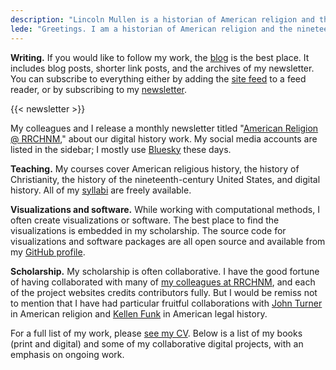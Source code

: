 ```yaml
---
description: "Lincoln Mullen is a historian of American religion and the nineteenth-century United States."
lede: "Greetings. I am a historian of American religion and the nineteenth-century United States, often using computational methods for texts and maps. I serve as the executive director of the [Roy Rosenzweig Center for History and New Media](https://rrchnm.org/), a research center which creates websites, podcasts, educational resources, data-driven histories, and other open-access digital work to democratize history. I am also an [associate professor](https://historyarthistory.gmu.edu/people/lmullen) in the Department of History and Art History at George Mason University."
---
```


**Writing.** If you would like to follow my work, the [blog](/blog/) is the best place. It includes blog posts, shorter link posts, and the archives of my newsletter. You can subscribe to everything either by adding the [site feed](/blog/index.xml) to a feed reader, or by subscribing to my [newsletter](/newsletter).

{{< newsletter >}}

My colleagues and I release a monthly newsletter titled "[American Religion @ RRCHNM](https://us14.campaign-archive.com/home/?u=36898c6824a31b8e1d4434a55&id=18c732c256)," about our digital history work. My social media accounts are listed in the sidebar; I mostly use [Bluesky](https://bsky.app/profile/lincolnmullen.com) these days.

**Teaching.** My courses cover American religious history, the history of Christianity, the history of the nineteenth-century United States, and digital history. All of my [syllabi](/courses/) are freely available.

**Visualizations and software.** While working with computational methods, I often create visualizations or software. The best place to find the visualizations is embedded in my scholarship. The source code for visualizations and software packages are all open source and available from my [GitHub profile](https://github.com/lmullen).

**Scholarship.** My scholarship is often collaborative. I have the good fortune of having collaborated with many of [my colleagues at RRCHNM](https://rrchnm.org/our-people/), and each of the project websites credits contributors fully. But I would be remiss not to mention that I have had particular fruitful collaborations with [John Turner](https://johngturner.com/) in American religion and [Kellen Funk](https://kellenfunk.org/) in American legal history.

For a full list of my work, please [see my CV](//files.lincolnmullen.com/Mullen-cv.pdf). Below is a list of my books (print and digital) and some of my collaborative digital projects, with an emphasis on ongoing work.
